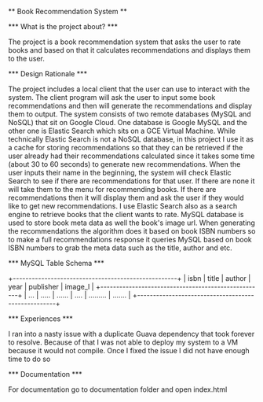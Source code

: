 ** Book Recommendation System **

*** What is the project about? ***

The project is a book recommendation system that asks the user to rate books and based on that it calculates
recommendations and displays them to the user.

*** Design Rationale ***

The project includes a local client that the user can use to interact with the system.  The client program will ask
the user to input some book recommendations and then will generate the recommendations and display them to output.
The system consists of two remote databases (MySQL and NoSQL) that sit on Google Cloud.  One database is Google MySQL
and the other one is Elastic Search which sits on a GCE Virtual Machine.  While technically Elastic Search is not a
NoSQL database, in this project I use it as a cache for storing recommendations so that they can be retrieved if the
user already had their recommendations calculated since it takes some time (about 30 to 60 seconds) to generate new
recommendations.  When the user inputs their name in the beginning, the system will check Elastic Search to see if
there are recommendations for that user.  If there are none it will take them to the menu for recommending books.
If there are recommendations then it will display them and ask the user if they would like to get new recommendations.
I use Elastic Search also as a search engine to retrieve books that the client wants to rate.  MySQL database is used
to store book meta data as well the book's image url.  When generating the recommendations the algorithm does it
based on book ISBN numbers so to make a full recommendations response it queries MySQL based on book ISBN numbers to
grab the meta data such as the title, author and etc.

*** MySQL Table Schema ***

+----------------------------------------------------+
| isbn | title | author | year | publisher | image_l |
+----------------------------------------------------+
| ...  | ..... | ...... | .... | ......... | ....... |
+----------------------------------------------------+

*** Experiences ***

I ran into a nasty issue with a duplicate Guava dependency that took forever to resolve.  Because of that I was not
able to deploy my system to a VM because it would not compile. Once I fixed the issue I did not have enough time
to do so

*** Documentation ***

For documentation go to documentation folder and open index.html